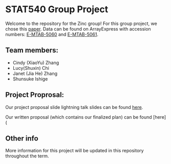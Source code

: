 # STAT540 Group Project
Welcome to the repository for the Zinc group! For this group project, we chose this [paper](https://www.ncbi.nlm.nih.gov/pmc/articles/PMC5069352/). Data can be found on ArrayExpress with accession numbers: [E-MTAB-5060](https://www.ebi.ac.uk/biostudies/arrayexpress/studies/E-MTAB-5060) and [E-MTAB-5061](https://www.ebi.ac.uk/biostudies/arrayexpress/studies/E-MTAB-5061?accession=E-MTAB-5061). 

## Team members: 

- Cindy (XiaoYu) Zhang
- Lucy(Shuxin) Chi
- Janet (Jia He) Zhang
- Shunsuke Ishige


## Project Proprosal:

Our project proposal slide lightning talk slides can be found [here](https://github.com/STAT540-UBC-2023/project-zinc/blob/main/Project%20Proposal%20Lightning%20Talks.pdf). 

Our written proposal (which contains our finalized plan) can be found [here](

## Other info

More information for this project will be updated in this repository throughout the term. 
